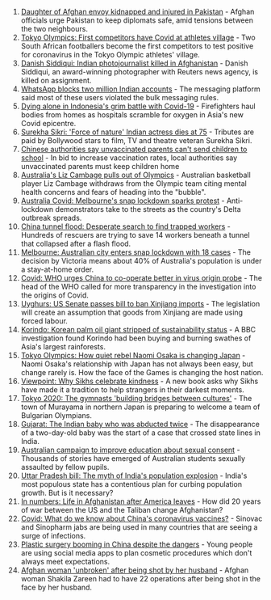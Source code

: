 1. [Daughter of Afghan envoy kidnapped and injured in Pakistan](https://www.bbc.co.uk/news/world-asia-57877239) - Afghan officials urge Pakistan to keep diplomats safe, amid tensions between the two neighbours.
2. [Tokyo Olympics: First competitors have Covid at athletes village](https://www.bbc.co.uk/sport/olympics/57844406) - Two South African footballers become the first competitors to test positive for coronavirus in the Tokyo Olympic athletes' village.
3. [Danish Siddiqui: Indian photojournalist killed in Afghanistan](https://www.bbc.co.uk/news/world-asia-india-57859652) - Danish Siddiqui, an award-winning photographer with Reuters news agency, is killed on assignment.
4. [WhatsApp blocks two million Indian accounts](https://www.bbc.co.uk/news/world-asia-india-57831201) - The messaging platform said most of these users violated the bulk messaging rules.
5. [Dying alone in Indonesia's grim battle with Covid-19](https://www.bbc.co.uk/news/world-asia-57830770) - Firefighters haul bodies from homes as hospitals scramble for oxygen in Asia's new Covid epicentre.
6. [Surekha Sikri: 'Force of nature' Indian actress dies at 75](https://www.bbc.co.uk/news/entertainment-arts-57860017) - Tributes are paid by Bollywood stars to film, TV and theatre veteran Surekha Sikri.
7. [Chinese authorities say unvaccinated parents can't send children to school](https://www.bbc.co.uk/news/world-asia-china-57859356) - In bid to increase vaccination rates, local authorities say unvaccinated parents must keep children home
8. [Australia's Liz Cambage pulls out of Olympics](https://www.bbc.co.uk/sport/olympics/57860434) - Australian basketball player Liz Cambage withdraws from the Olympic team citing mental health concerns and fears of heading into the "bubble".
9. [Australia Covid: Melbourne's snap lockdown sparks protest](https://www.bbc.co.uk/news/world-australia-57859526) - Anti-lockdown demonstrators take to the streets as the country's Delta outbreak spreads.
10. [China tunnel flood: Desperate search to find trapped workers](https://www.bbc.co.uk/news/world-asia-china-57852382) - Hundreds of rescuers are trying to save 14 workers beneath a tunnel that collapsed after a flash flood.
11. [Melbourne: Australian city enters snap lockdown with 18 cases](https://www.bbc.co.uk/news/world-australia-57845163) - The decision by Victoria means about 40% of Australia's population is under a stay-at-home order.
12. [Covid: WHO urges China to co-operate better in virus origin probe](https://www.bbc.co.uk/news/world-asia-china-57855653) - The head of the WHO called for more transparency in the investigation into the origins of Covid.
13. [Uyghurs: US Senate passes bill to ban Xinjiang imports](https://www.bbc.co.uk/news/world-us-canada-57847912) - The legislation will create an assumption that goods from Xinjiang are made using forced labour.
14. [Korindo: Korean palm oil giant stripped of sustainability status](https://www.bbc.co.uk/news/world-asia-57845156) - A BBC investigation found Korindo had been buying and burning swathes of Asia's largest rainforests.
15. [Tokyo Olympics: How quiet rebel Naomi Osaka is changing Japan](https://www.bbc.co.uk/sport/olympics/57841166) - Naomi Osaka's relationship with Japan has not always been easy, but change rarely is. How the face of the Games is changing the host nation.
16. [Viewpoint: Why Sikhs celebrate kindness](https://www.bbc.co.uk/news/world-asia-india-57817615) - A new book asks why Sikhs have made it a tradition to help strangers in their darkest moments.
17. [Tokyo 2020: The gymnasts 'building bridges between cultures'](https://www.bbc.co.uk/news/world-asia-57839224) - The town of Murayama in northern Japan is preparing to welcome a team of Bulgarian Olympians.
18. [Gujarat: The Indian baby who was abducted twice](https://www.bbc.co.uk/news/world-asia-india-57691616) - The disappearance of a two-day-old baby was the start of a case that crossed state lines in India.
19. [Australian campaign to improve education about sexual consent](https://www.bbc.co.uk/news/world-australia-57824489) - Thousands of stories have emerged of Australian students sexually assaulted by fellow pupils.
20. [Uttar Pradesh bill: The myth of India's population explosion](https://www.bbc.co.uk/news/world-asia-india-57801764) - India's most populous state has a contentious plan for curbing population growth. But is it necessary?
21. [In numbers: Life in Afghanistan after America leaves](https://www.bbc.co.uk/news/world-asia-57767067) - How did 20 years of war between the US and the Taliban change Afghanistan?
22. [Covid: What do we know about China's coronavirus vaccines?](https://www.bbc.co.uk/news/world-asia-china-57817591) - Sinovac and Sinopharm jabs are being used in many countries that are seeing a surge of infections.
23. [Plastic surgery booming in China despite the dangers](https://www.bbc.co.uk/news/world-asia-china-57691525) - Young people are using social media apps to plan cosmetic procedures which don't always meet expectations.
24. [Afghan woman 'unbroken' after being shot by her husband](https://www.bbc.co.uk/news/world-asia-57779841) - Afghan woman Shakila Zareen had to have 22 operations after being shot in the face by her husband.
